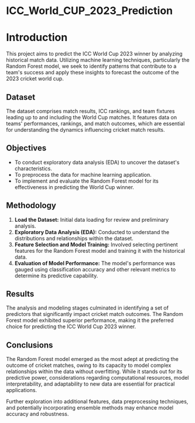 # ICC_World_CUP_2023_Prediction

<h1>Introduction</h1>
<p>This project aims to predict the ICC World Cup 2023 winner by analyzing historical match data. Utilizing machine learning techniques, particularly the Random Forest model, we seek to identify patterns that contribute to a team's success and apply these insights to forecast the outcome of the 2023 cricket world cup.</p>

<h2>Dataset</h2>
<p>The dataset comprises match results, ICC rankings, and team fixtures leading up to and including the World Cup matches. It features data on teams' performances, rankings, and match outcomes, which are essential for understanding the dynamics influencing cricket match results.</p>

<h2>Objectives</h2>
<ul>
    <li>To conduct exploratory data analysis (EDA) to uncover the dataset's characteristics.</li>
    <li>To preprocess the data for machine learning application.</li>
    <li>To implement and evaluate the Random Forest model for its effectiveness in predicting the World Cup winner.</li>
</ul>

<h2>Methodology</h2>
<ol>
    <li><strong>Load the Dataset:</strong> Initial data loading for review and preliminary analysis.</li>
    <li><strong>Exploratory Data Analysis (EDA):</strong> Conducted to understand the distributions and relationships within the dataset.</li>
    <li><strong>Feature Selection and Model Training:</strong> Involved selecting pertinent features for the Random Forest model and training it with the historical data.</li>
    <li><strong>Evaluation of Model Performance:</strong> The model's performance was gauged using classification accuracy and other relevant metrics to determine its predictive capability.</li>
</ol>

<h2>Results</h2>
<p>The analysis and modeling stages culminated in identifying a set of predictors that significantly impact cricket match outcomes. The Random Forest model exhibited superior performance, making it the preferred choice for predicting the ICC World Cup 2023 winner.</p>

<h2>Conclusions</h2>
<p>The Random Forest model emerged as the most adept at predicting the outcome of cricket matches, owing to its capacity to model complex relationships within the data without overfitting. While it stands out for its predictive power, considerations regarding computational resources, model interpretability, and adaptability to new data are essential for practical applications.</p>
<p>Further exploration into additional features, data preprocessing techniques, and potentially incorporating ensemble methods may enhance model accuracy and robustness.</p>

</body>
</html>
